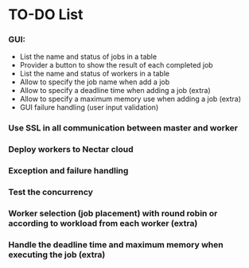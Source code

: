 # TO-DO List #
### GUI: ###
* List the name and status of jobs in a table
* Provider a button to show the result of each completed job
* List the name and status of workers in a table
* Allow to specify the job name when add a job
* Allow to specify a deadline time when adding a job (extra)
* Allow to specify a maximum memory use when adding a job (extra)
* GUI failure handling (user input validation)
### Use SSL in all communication between master and worker ###
### Deploy workers to Nectar cloud ###
### Exception and failure handling ###
### Test the concurrency ###
### Worker selection (job placement) with round robin or according to workload from each worker (extra) ###
### Handle the deadline time and maximum memory when executing the job (extra) ###